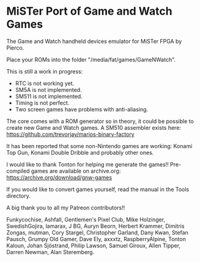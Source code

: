 # MiSTer Port of Game and Watch Games

The Game and Watch handheld devices emulator for MiSTer FPGA by Pierco.

Place your ROMs into the folder "/media/fat/games/GameNWatch".

This is still a work in progress:

- RTC is not working yet.
- SM5A is not implemented.
- SM511 is not implemented.
- Timing is not perfect.
- Two screen games have problems with anti-aliasing.

The core comes with a ROM generator so in theory, it could be possible to create new Game and Watch games. A SM510 assembler exists here: https://github.com/trevorjay/marios-binary-factory

It has been reported that some non-Nintendo games are working: Konami Top Gun, Konami Double Dribble and probably other ones.

I would like to thank Tonton for helping me generate the games!! Pre-compiled games are available on archive.org:
https://archive.org/download/gnw-games

If you would like to convert games yourself, read the manual in the Tools directory.

A big thank you to all my Patreon contributors!!

Funkycochise,
Ashfall,
Gentlemen's Pixel Club,
Mike Holzinger,
SwedishGojira,
lamarax,
J BG,
Auryn Beorn,
Herbert Krammer,
Dimitris Zongas,
mutman,
Cory Stargel,
Christopher Garland,
Dany Kwan,
Stefan Pausch,
Grumpy Old Gamer,
Dave Ely,
axxxtz,
RaspberryAlpine,
Tonton Kaloun,
Johan Sjöstrand,
Philip Lawson,
Samuel Giroux,
Allen Tipper,
Darren Newman,
Alan Steremberg.
